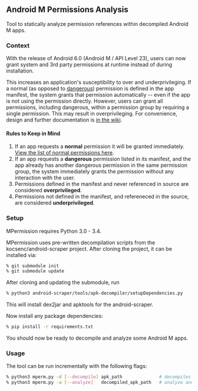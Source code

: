 ## Android M Permissions Analysis
Tool to statically analyze permission references within decompiled Android M apps.

### Context
With the release of Android 6.0 (Android M / API Level 23), users can now grant system and 3rd party permissions at runtime instead of during installation.

This increases an application's susceptibility to over and underprivileging. If a normal (as opposed to [dangerous][1]) permission is defined in the app manifest, the system grants that permission automatically -- even if the app is not using the permission directly. However, users can grant all permissions, including dangerous, within a permission group by requiring a single permission. This may result in overprivileging. For convenience, design and further documentation is [in the wiki][5].

#### Rules to Keep in Mind
1. If an app requests a **normal** permission it will be granted immediately. [View the list of normal permissions here](http://developer.android.com/guide/topics/security/normal-permissions.html).
2. If an app requests a **dangerous** permission listed in its manifest, and the app already has another dangerous permission in the same permission group, the system immediately grants the permission without any interaction with the user.
3. Permissions defined in the manifest and never referenced in source are considered **overprivileged**.
4. Permissions not defined in the manifest, and refereneced in the source, are considered **underprivileged**. 

### Setup
MPermission requires Python 3.0 - 3.4. 

MPermission uses pre-written decompilation scripts from the kocsenc/android-scraper project. After cloning the project, it can be installed via:

```bash
% git submodule init
% git submodule update
```

After cloning and updating the submodule, run  

```bash
% python3 android-scraper/tools/apk-decompiler/setupDependencies.py
```
This will install dex2jar and apktools for the android-scraper. 

Now install any package dependencies:  
```bash
% pip install -r requirements.txt
```

You should now be ready to decompile and analyze some Android M apps.

### Usage  

The tool can be run incrementally with the following flags:

```bash
% python3 mperm.py -d [--decompile] apk_path              # decompiles APK and moves it to sample_apk/
% python3 mperm.py -a [--analyze]   decompiled_apk_path   # analyze and prints source report / analysis report
```

[1]: http://developer.android.com/guide/topics/security/permissions.html#normal-dangerous
[2]: https://www.wikiwand.com/en/Android_application_package
[3]: https://git-scm.com/book/en/v2/Git-Tools-Submodules
[4]: https://github.com/kocsenc/android-scraper/tree/master/tools/apk-decompiler/
[5]: https://github.com/dan7800/MPermission/wiki
